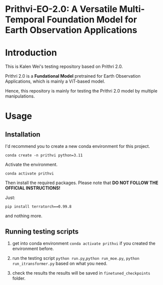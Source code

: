 # Prithvi-EO-2.0: A Versatile Multi-Temporal Foundation Model for Earth Observation Applications

# Introduction
This is Kalen Wei's testing repository based on Prithri 2.0.

Prithri 2.0 is a **Fundational Model** pretrained for Earth Observation Applications, which is mainly a ViT-based model.

Hence, this repository is mainly for testing the Prithri 2.0 model by multiple manipulations. 

# Usage
## Installation

I'd recommend you to create a new conda environment for this project.

`conda create -n prithvi python=3.11`

Activate the environment.

`conda activate prithvi`

Then install the required packages. Please note that **DO NOT FOLLOW THE OFFICIAL INSTRUCTIONS!**

Just:

`pip install terratorch==0.99.8`

and nothing more.



## Running testing scripts

1. get into conda environment
`conda activate prithvi` if you created the environment before.
2. run the testing script `python run.py`,`python run_moe.py`, `python run_itransformer.py` based on what you need.

3. check the results
the results will be saved in `finetuned_checkpoints` folder.
